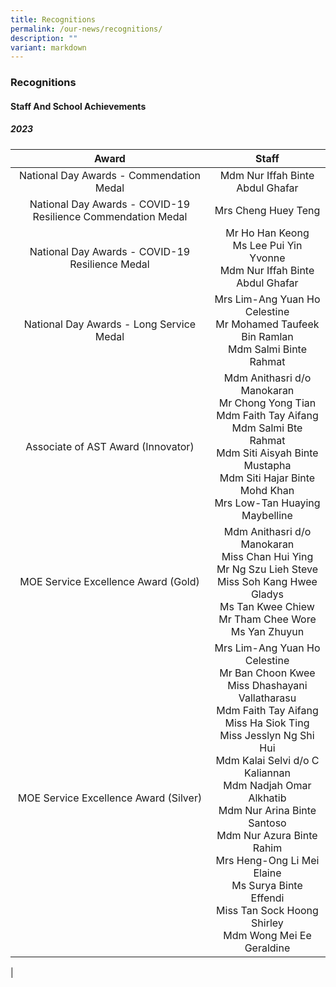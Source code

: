 ```yaml
---
title: Recognitions
permalink: /our-news/recognitions/
description: ""
variant: markdown
---
```

### **Recognitions**
#### **Staff And School Achievements**
##### **2023**


| Award | Staff |
|:---:|:---:|
| National Day Awards - Commendation Medal | Mdm Nur Iffah Binte Abdul Ghafar |
| National Day Awards - COVID-19 Resilience Commendation Medal |Mrs Cheng Huey Teng |
| National Day Awards - COVID-19 Resilience Medal |  Mr Ho Han Keong <br> Ms Lee Pui Yin Yvonne<br> Mdm Nur Iffah Binte Abdul Ghafar|
| National Day Awards - Long Service Medal | Mrs Lim-Ang Yuan Ho Celestine<br>Mr Mohamed Taufeek Bin Ramlan<br> Mdm Salmi Binte Rahmat|
| Associate of AST Award (Innovator) | Mdm Anithasri d/o Manokaran<br> Mr Chong Yong Tian<br> Mdm Faith Tay Aifang<br> Mdm Salmi Bte Rahmat<br> Mdm Siti Aisyah Binte Mustapha <br> Mdm Siti Hajar Binte Mohd Khan <br> Mrs Low-Tan Huaying Maybelline<br>  |
| MOE Service Excellence Award (Gold) | Mdm Anithasri d/o Manokaran <br> Miss Chan Hui Ying<br> Mr Ng Szu Lieh Steve<br> Miss Soh Kang Hwee Gladys <br> Ms Tan Kwee Chiew<br> Mr Tham Chee Wore <br> Ms Yan Zhuyun|
| MOE Service Excellence Award (Silver) | Mrs Lim-Ang Yuan Ho Celestine<br> Mr Ban Choon Kwee <br> Miss Dhashayani Vallatharasu<br> Mdm Faith Tay Aifang<br> Miss Ha Siok Ting<br> Miss Jesslyn Ng Shi Hui<br> Mdm Kalai Selvi d/o C Kaliannan <br>  Mdm Nadjah Omar Alkhatib<br> Mdm Nur Arina Binte Santoso<br> Mdm Nur Azura Binte Rahim<br> Mrs Heng-Ong Li Mei Elaine<br> Ms Surya Binte Effendi<br> Miss Tan Sock Hoong Shirley<br> Mdm Wong Mei Ee Geraldine |
|